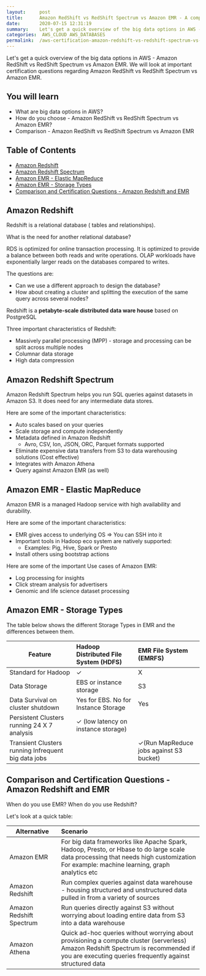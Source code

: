```yaml
---
layout:     post
title:      Amazon RedShift vs RedShift Spectrum vs Amazon EMR - A comparison - AWS Certification Cheat Sheet
date:       2020-07-15 12:31:19
summary:    Let's get a quick overview of the big data options in AWS - Amazon RedShift vs RedShift Spectrum vs Amazon EMR. We will look at important certification questions regarding Amazon RedShift vs RedShift Spectrum vs Amazon EMR. 
categories:  AWS_CLOUD AWS_DATABASES
permalink:  /aws-certification-amazon-redshift-vs-redshift-spectrum-vs-amazon-emr
---
```


Let's get a quick overview of the big data options in AWS - Amazon RedShift vs RedShift Spectrum vs Amazon EMR. We will look at important certification questions regarding Amazon RedShift vs RedShift Spectrum vs Amazon EMR.

## You will learn
- What are big data options in AWS?
- How do you choose - Amazon RedShift vs RedShift Spectrum vs Amazon EMR?
- Comparison - Amazon RedShift vs RedShift Spectrum vs Amazon EMR

## Table of Contents
- [Amazon Redshift](#amazon-redshift)
- [Amazon Redshift Spectrum](#amazon-redshift-spectrum)
- [Amazon EMR - Elastic MapReduce](#amazon-emr---elastic-mapreduce)
- [Amazon EMR - Storage Types](#amazon-emr---storage-types)
- [Comparison and Certification Questions - Amazon Redshift and EMR](#comparison-and-certification-questions---amazon-redshift-and-emr)


## Amazon Redshift

Redshift is a relational database ( tables and relationships). 

What is the need for another relational database? 

RDS is optimized for online transaction processing. It is optimized to provide a balance between both reads and write operations. OLAP workloads have exponentially larger reads on the databases compared to writes.

The questions are:
- Can we use a different approach to design the database? 
- How about creating a cluster and splitting the execution of the same query across several nodes? 

Redshift is a **petabyte-scale distributed data ware house** based on PostgreSQL

Three important characteristics of Redshift:
- Massively parallel processing (MPP) - storage and processing can be split across multiple nodes
- Columnar data storage
- High data compression

## Amazon Redshift Spectrum

Amazon Redshift Spectrum helps you run SQL queries against datasets in Amazon S3. It does need for any intermediate data stores.

Here are some of the important characteristics:
- Auto scales based on your queries
- Scale storage and compute independently
- Metadata defined in Amazon Redshift
	- Avro, CSV, Ion, JSON, ORC, Parquet formats supported
- Eliminate expensive data transfers from S3 to data warehousing solutions (Cost effective)
- Integrates with Amazon Athena
- Query against Amazon EMR (as well)

## Amazon EMR - Elastic MapReduce

Amazon EMR is a managed Hadoop service with high availability and durability.

Here are some of the important characteristics:
- EMR gives access to underlying OS => You can SSH into it
- Important tools in Hadoop eco system are natively supported:
	- Examples: Pig, Hive, Spark or Presto
- Install others using bootstrap actions

Here are some of the important Use cases of Amazon EMR:
- Log processing for insights
- Click stream analysis for advertisers
- Genomic and life science dataset processing

## Amazon EMR - Storage Types

The table below shows the different Storage Types in EMR and the differences between them.

| Feature |Hadoop Distributed File System (HDFS)  | EMR File System (EMRFS) | 
|--|:--|:--|
|  Standard for Hadoop  |   ✓    |    X     |
|  Data Storage   |   EBS or instance storage     |    S3    |
|  Data Survival on cluster shutdown| Yes for EBS. No for Instance Storage| Yes|
|Persistent Clusters running 24 X 7 analysis| ✓ (low latency on instance storage)||
|Transient Clusters running Infrequent big data jobs||✓(Run MapReduce jobs against S3 bucket)|

## Comparison and Certification Questions - Amazon Redshift and EMR 

When do you use EMR? When do you use Redshift? 

Let's look at a quick table:

| Alternative | Scenario  | 
|--|:--|
| Amazon EMR | For big data frameworks like Apache Spark, Hadoop, Presto, or Hbase to do large scale data processing that needs high customization <BR/> For example: machine learning, graph analytics etc|
| Amazon Redshift | Run complex queries against data warehouse - housing structured and unstructured data pulled in from a variety of sources |
| Amazon Redshift Spectrum | Run queries directly against S3 without worrying about loading entire data from S3 into a data warehouse|
| Amazon Athena | Quick ad-hoc queries without worrying about provisioning a compute cluster (serverless) <BR/> Amazon Redshift Spectrum is recommended if you are executing queries frequently against structured data|
